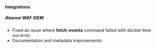 
#### Integrations

##### Akamai WAF SIEM

- Fixed an issue where **fetch-events** command failed with docker time out error.
- Documentation and metadata improvements. 
